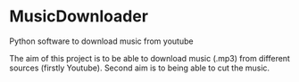 # MusicDownloader
Python software to download music from youtube

The aim of this project is to be able to download music (.mp3) from different sources (firstly Youtube).
Second aim is to being able to cut the music.
